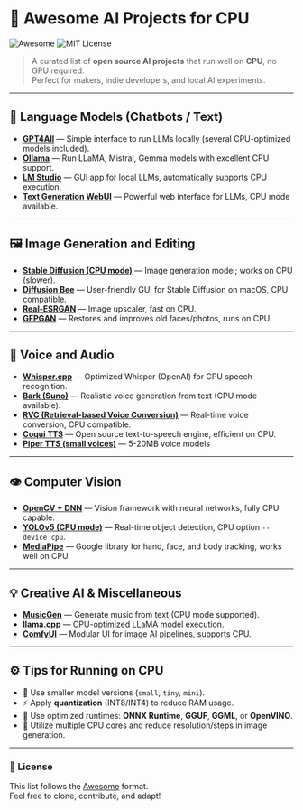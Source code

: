 # 🧠 Awesome AI Projects for CPU
![Awesome](https://awesome.re/badge.svg) ![MIT License](https://img.shields.io/badge/license-MIT-brightgreen)
> A curated list of **open source AI projects** that run well on **CPU**, no GPU required.  
> Perfect for makers, indie developers, and local AI experiments.

---

## 🧠 Language Models (Chatbots / Text)

- [**GPT4All**](https://github.com/nomic-ai/gpt4all) — Simple interface to run LLMs locally (several CPU-optimized models included).  
- [**Ollama**](https://github.com/ollama/ollama) — Run LLaMA, Mistral, Gemma models with excellent CPU support.  
- [**LM Studio**](https://lmstudio.ai/) — GUI app for local LLMs, automatically supports CPU execution.  
- [**Text Generation WebUI**](https://github.com/oobabooga/text-generation-webui) — Powerful web interface for LLMs, CPU mode available.

---

## 🖼️ Image Generation and Editing

- [**Stable Diffusion (CPU mode)**](https://github.com/CompVis/stable-diffusion) — Image generation model; works on CPU (slower).  
- [**Diffusion Bee**](https://diffusionbee.com/) — User-friendly GUI for Stable Diffusion on macOS, CPU compatible.  
- [**Real-ESRGAN**](https://github.com/xinntao/Real-ESRGAN) — Image upscaler, fast on CPU.  
- [**GFPGAN**](https://github.com/TencentARC/GFPGAN) — Restores and improves old faces/photos, runs on CPU.  

---

## 🎤 Voice and Audio

- [**Whisper.cpp**](https://github.com/ggerganov/whisper.cpp) — Optimized Whisper (OpenAI) for CPU speech recognition.  
- [**Bark (Suno)**](https://github.com/suno-ai/bark) — Realistic voice generation from text (CPU mode available).  
- [**RVC (Retrieval-based Voice Conversion)**](https://github.com/RVC-Project/Retrieval-based-Voice-Conversion-WebUI) — Real-time voice conversion, CPU compatible.  
- [**Coqui TTS**](https://github.com/coqui-ai/TTS) — Open source text-to-speech engine, efficient on CPU.
- **[Piper TTS (small voices)](https://github.com/rhasspy/piper)** — 5-20MB voice models

---

## 👁️ Computer Vision

- [**OpenCV + DNN**](https://github.com/opencv/opencv) — Vision framework with neural networks, fully CPU capable.  
- [**YOLOv5 (CPU mode)**](https://github.com/ultralytics/yolov5) — Real-time object detection, CPU option `--device cpu`.  
- [**MediaPipe**](https://github.com/google/mediapipe) — Google library for hand, face, and body tracking, works well on CPU.  

---

## 💡 Creative AI & Miscellaneous

- [**MusicGen**](https://github.com/facebookresearch/audiocraft) — Generate music from text (CPU mode supported).  
- [**llama.cpp**](https://github.com/ggerganov/llama.cpp) — CPU-optimized LLaMA model execution.  
- [**ComfyUI**](https://github.com/comfyanonymous/ComfyUI) — Modular UI for image AI pipelines, supports CPU.  

---

## ⚙️ Tips for Running on CPU

- 🔧 Use smaller model versions (`small`, `tiny`, `mini`).  
- ⚡ Apply **quantization** (INT8/INT4) to reduce RAM usage.  
- 🧩 Use optimized runtimes: **ONNX Runtime**, **GGUF**, **GGML**, or **OpenVINO**.  
- 🚀 Utilize multiple CPU cores and reduce resolution/steps in image generation.  

---

### 📜 License
This list follows the [Awesome](https://github.com/sindresorhus/awesome) format.  
Feel free to clone, contribute, and adapt!